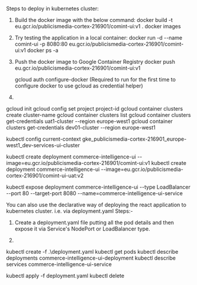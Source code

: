 Steps to deploy in kubernetes cluster:

1. Build the docker image with the below command:
   docker build -t eu.gcr.io/publicismedia-cortex-216901/comint-ui:v1 .
   docker images

2. Try testing the application in a local container:
   docker run -d --name comint-ui -p 8080:80 eu.gcr.io/publicismedia-cortex-216901/comint-ui:v1
   docker ps -a

3. Push the docker image to Google Container Registry
   docker push eu.gcr.io/publicismedia-cortex-216901/comint-ui:v1

   gcloud auth configure-docker (Required to run for the first time to configure docker to use gcloud as credential helper)

4.

gcloud init
gcloud config set project project-id
gcloud container clusters create cluster-name
gcloud container clusters list
gcloud container clusters get-credentials uat1-cluster --region europe-west1
gcloud container clusters get-credentials dev01-cluster --region europe-west1

kubectl config current-context
gke_publicismedia-cortex-216901_europe-west1_dev-services-ui-cluster

kubectl create deployment commerce-intelligence-ui --image=eu.gcr.io/publicismedia-cortex-216901/comint-ui:v1
kubectl create deployment commerce-intelligence-ui --image=eu.gcr.io/publicismedia-cortex-216901/comint-ui-uat:v2

kubectl expose deployment commerce-intelligence-ui --type LoadBalancer --port 80 --target-port 8080 --name=commerce-intelligence-ui-service

<!-- Passing in the --type LoadBalancer flag creates a Compute Engine load balancer for your container. The --port flag initializes public port 80 to the internet and the --target-port flag routes the traffic to port 8080 of the application. -->

You can also use the declarative way of deploying the react application to kubernetes cluster.
i.e. via deployment.yaml
Steps:-

1. Create a deployment.yaml file putting all the pod details and then expose it via Service's NodePort or LoadBalancer type.

2.

kubectl create -f .\deployment.yaml
kubectl get pods
kubectl describe deployments commerce-intelligence-ui-deployment
kubectl describe services commerce-intelligence-ui-service

kubectl apply -f deployment.yaml
kubectl delete
